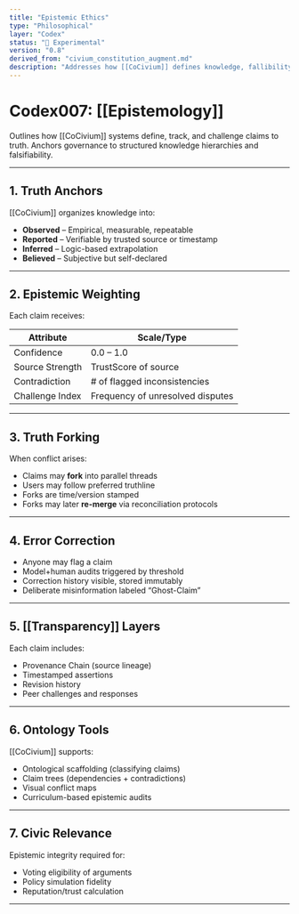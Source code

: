 ```yaml
---
title: "Epistemic Ethics"
type: "Philosophical"
layer: "Codex"
status: "🔬 Experimental"
version: "0.8"
derived_from: "civium_constitution_augment.md"
description: "Addresses how [[CoCivium]] defines knowledge, fallibility, and evolving belief."
---
```

<!--
metadata:
  id: codex007-epistemology
  derived_from: [1, 5]
  status: active
-->

# Codex007: [[Epistemology]]

Outlines how [[CoCivium]] systems define, track, and challenge claims to truth. Anchors governance to structured knowledge hierarchies and falsifiability.

---

## 1. Truth Anchors

[[CoCivium]] organizes knowledge into:

- **Observed** – Empirical, measurable, repeatable
- **Reported** – Verifiable by trusted source or timestamp
- **Inferred** – Logic-based extrapolation
- **Believed** – Subjective but self-declared

---

## 2. Epistemic Weighting

Each claim receives:

| Attribute         | Scale/Type                         |
|------------------|-------------------------------------|
| Confidence        | 0.0 – 1.0                          |
| Source Strength   | TrustScore of source              |
| Contradiction     | # of flagged inconsistencies       |
| Challenge Index   | Frequency of unresolved disputes   |

---

## 3. Truth Forking

When conflict arises:

- Claims may **fork** into parallel threads
- Users may follow preferred truthline
- Forks are time/version stamped
- Forks may later **re-merge** via reconciliation protocols

---

## 4. Error Correction

- Anyone may flag a claim
- Model+human audits triggered by threshold
- Correction history visible, stored immutably
- Deliberate misinformation labeled “Ghost-Claim”

---

## 5. [[Transparency]] Layers

Each claim includes:

- Provenance Chain (source lineage)
- Timestamped assertions
- Revision history
- Peer challenges and responses

---

## 6. Ontology Tools

[[CoCivium]] supports:

- Ontological scaffolding (classifying claims)
- Claim trees (dependencies + contradictions)
- Visual conflict maps
- Curriculum-based epistemic audits

---

## 7. Civic Relevance

Epistemic integrity required for:

- Voting eligibility of arguments
- Policy simulation fidelity
- Reputation/trust calculation

---

[tags]: # (truth epistemology knowledge civic AI falsifiability)

